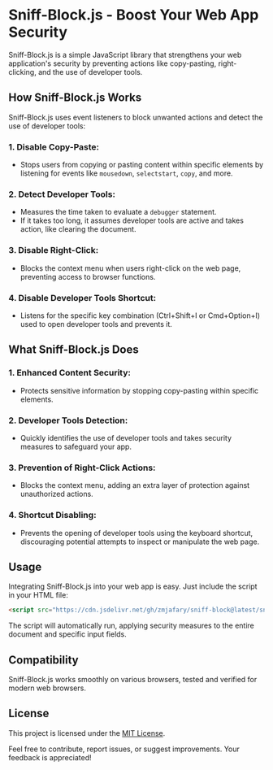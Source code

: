 # Sniff-Block.js - Boost Your Web App Security

Sniff-Block.js is a simple JavaScript library that strengthens your web application's security by preventing actions like copy-pasting, right-clicking, and the use of developer tools.

## How Sniff-Block.js Works

Sniff-Block.js uses event listeners to block unwanted actions and detect the use of developer tools:

### 1. **Disable Copy-Paste:**
   - Stops users from copying or pasting content within specific elements by listening for events like `mousedown`, `selectstart`, `copy`, and more.

### 2. **Detect Developer Tools:**
   - Measures the time taken to evaluate a `debugger` statement.
   - If it takes too long, it assumes developer tools are active and takes action, like clearing the document.

### 3. **Disable Right-Click:**
   - Blocks the context menu when users right-click on the web page, preventing access to browser functions.

### 4. **Disable Developer Tools Shortcut:**
   - Listens for the specific key combination (Ctrl+Shift+I or Cmd+Option+I) used to open developer tools and prevents it.

## What Sniff-Block.js Does

### 1. **Enhanced Content Security:**
   - Protects sensitive information by stopping copy-pasting within specific elements.

### 2. **Developer Tools Detection:**
   - Quickly identifies the use of developer tools and takes security measures to safeguard your app.

### 3. **Prevention of Right-Click Actions:**
   - Blocks the context menu, adding an extra layer of protection against unauthorized actions.

### 4. **Shortcut Disabling:**
   - Prevents the opening of developer tools using the keyboard shortcut, discouraging potential attempts to inspect or manipulate the web page.

## Usage

Integrating Sniff-Block.js into your web app is easy. Just include the script in your HTML file:

```html
<script src="https://cdn.jsdelivr.net/gh/zmjafary/sniff-block@latest/sniff-block.js"></script>
```

The script will automatically run, applying security measures to the entire document and specific input fields.

## Compatibility

Sniff-Block.js works smoothly on various browsers, tested and verified for modern web browsers.

## License

This project is licensed under the [MIT License](LICENSE).

Feel free to contribute, report issues, or suggest improvements. Your feedback is appreciated!
